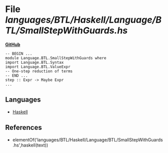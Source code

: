 # File _languages/BTL/Haskell/Language/BTL/SmallStepWithGuards.hs_
**[GitHub](https://github.com/softlang/yas/blob/master/languages/BTL/Haskell/Language/BTL/SmallStepWithGuards.hs)**
```
-- BEGIN ...
module Language.BTL.SmallStepWithGuards where
import Language.BTL.Syntax
import Language.BTL.ValueExpr
-- One-step reduction of terms
-- END ...
step :: Expr -> Maybe Expr
...
```

## Languages
* [Haskell](../languages/Haskell.md)

## References
* elementOf('languages/BTL/Haskell/Language/BTL/SmallStepWithGuards.hs',haskell(text))
